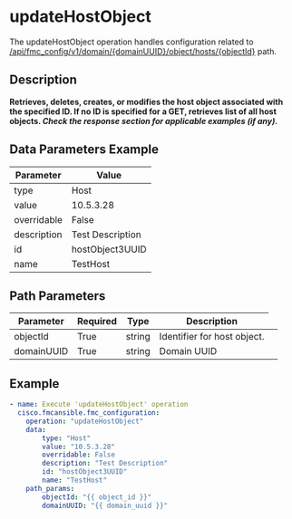 # updateHostObject

The updateHostObject operation handles configuration related to [/api/fmc_config/v1/domain/{domainUUID}/object/hosts/{objectId}](/paths//api/fmc_config/v1/domain/{domain_uuid}/object/hosts/{object_id}.md) path.&nbsp;
## Description
**Retrieves, deletes, creates, or modifies the host object associated with the specified ID. If no ID is specified for a GET, retrieves list of all host objects. _Check the response section for applicable examples (if any)._**

## Data Parameters Example
| Parameter | Value |
| --------- | -------- |
| type | Host |
| value | 10.5.3.28 |
| overridable | False |
| description | Test Description |
| id | hostObject3UUID |
| name | TestHost |

## Path Parameters
| Parameter | Required | Type | Description |
| --------- | -------- | ---- | ----------- |
| objectId | True | string <td colspan=3> Identifier for host object. |
| domainUUID | True | string <td colspan=3> Domain UUID |

## Example
```yaml
- name: Execute 'updateHostObject' operation
  cisco.fmcansible.fmc_configuration:
    operation: "updateHostObject"
    data:
        type: "Host"
        value: "10.5.3.28"
        overridable: False
        description: "Test Description"
        id: "hostObject3UUID"
        name: "TestHost"
    path_params:
        objectId: "{{ object_id }}"
        domainUUID: "{{ domain_uuid }}"

```